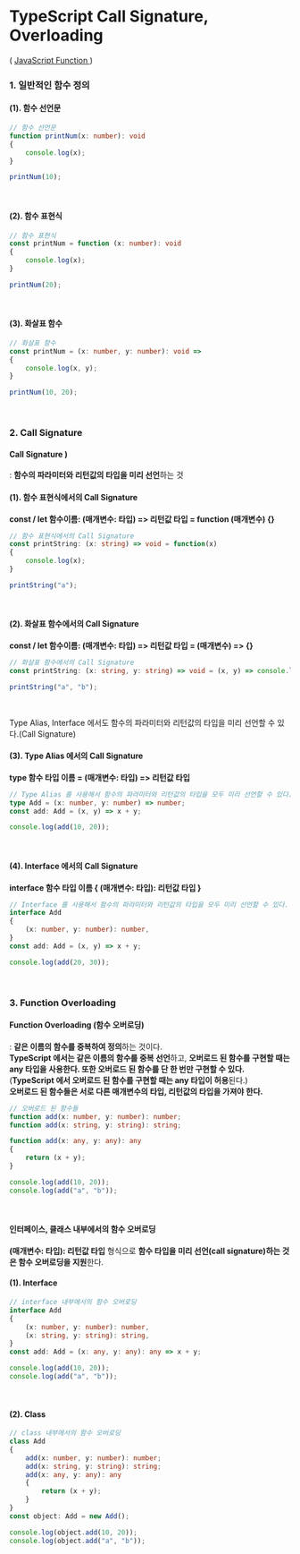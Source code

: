 # TypeScript Call Signature, Overloading
( [JavaScript Function ](https://github.com/rlarkdals1202/JavaScript-Note/blob/master/Note/function.js))

### 1. 일반적인 함수 정의

#### (1). 함수 선언문
```ts
// 함수 선언문
function printNum(x: number): void
{
    console.log(x);
}

printNum(10);
```

<br>

#### (2). 함수 표현식
```ts
// 함수 표현식
const printNum = function (x: number): void
{
    console.log(x);
}

printNum(20);
```

<br>

#### (3). 화살표 함수
```ts
// 화살표 함수
const printNum = (x: number, y: number): void =>
{
    console.log(x, y);
}

printNum(10, 20);
```

<br>

### 2. Call Signature
#### Call Signature )
: **함수의 파라미터와 리턴값의 타입을 미리 선언**하는 것

#### (1). 함수 표현식에서의 Call Signature
**const / let 함수이름: (매개변수: 타입) => 리턴값 타입 = function (매개변수) {}**
```ts
// 함수 표현식에서의 Call Signature
const printString: (x: string) => void = function(x)
{
    console.log(x);
}

printString("a");
```

<br>

#### (2). 화살표 함수에서의 Call Signature
**const / let 함수이름: (매개변수: 타입) => 리턴값 타입 = (매개변수) => {}**
```ts
// 화살표 함수에서의 Call Signature
const printString: (x: string, y: string) => void = (x, y) => console.log(x, y);

printString("a", "b");
```

<br>

Type Alias, Interface 에서도 함수의 파라미터와 리턴값의 타입을 미리 선언할 수 있다.(Call Signature)
#### (3). Type Alias 에서의 Call Signature
**type 함수 타입 이름 = (매개변수: 타입) => 리턴값 타입**
```ts
// Type Alias 를 사용해서 함수의 파라미터와 리턴값의 타입을 모두 미리 선언할 수 있다.
type Add = (x: number, y: number) => number;
const add: Add = (x, y) => x + y;

console.log(add(10, 20));
```

<br>

#### (4). Interface 에서의 Call Signature
**interface 함수 타입 이름 { (매개변수: 타입): 리턴값 타입 }**
```ts
// Interface 를 사용해서 함수의 파라미터와 리턴값의 타입을 모두 미리 선언할 수 있다.
interface Add
{
    (x: number, y: number): number,
}
const add: Add = (x, y) => x + y;

console.log(add(20, 30));
```

<br>

### 3. Function Overloading
#### Function Overloading (함수 오버로딩)
: **같은 이름의 함수를 중복하여 정의**하는 것이다.
<br>**TypeScript 에서는 같은 이름의 함수를 중복 선언**하고, **오버로드 된 함수를 구현할 때는 any 타입을 사용한다. 또한 오버로드 된 함수를 단 한 번만 구현할 수 있다.**
<br>(**TypeScript 에서 오버로드 된 함수를 구현할 때는 any 타입이 허용**된다.)
<br>**오버로드 된 함수들은 서로 다른 매개변수의 타입, 리턴값의 타입을 가져야 한다.**
```ts
// 오버로드 된 함수들
function add(x: number, y: number): number;
function add(x: string, y: string): string;

function add(x: any, y: any): any
{
    return (x + y);
}

console.log(add(10, 20));
console.log(add("a", "b"));
```

<br>

#### 인터페이스, 클래스 내부에서의 함수 오버로딩

**(매개변수: 타입): 리턴값 타입** 형식으로 **함수 타입을 미리 선언(call signature)하는 것은
함수 오버로딩을 지원**한다.

#### (1). Interface
```ts
// interface 내부에서의 함수 오버로딩
interface Add
{
    (x: number, y: number): number,
    (x: string, y: string): string,
}
const add: Add = (x: any, y: any): any => x + y;

console.log(add(10, 20));
console.log(add("a", "b"));
```

<br>

#### (2). Class
```ts
// class 내부에서의 함수 오버로딩
class Add
{
    add(x: number, y: number): number;
    add(x: string, y: string): string;
    add(x: any, y: any): any
    {
        return (x + y);
    }
}
const object: Add = new Add();

console.log(object.add(10, 20));
console.log(object.add("a", "b"));
```